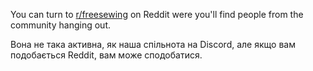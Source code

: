 ---
---

You can turn to [r/freesewing](https://www.reddit.com/r/freesewing/) on Reddit were you'll find people from the community hanging out.

Вона не така активна, як наша спільнота на Discord, але якщо вам подобається Reddit, вам може сподобатися.

